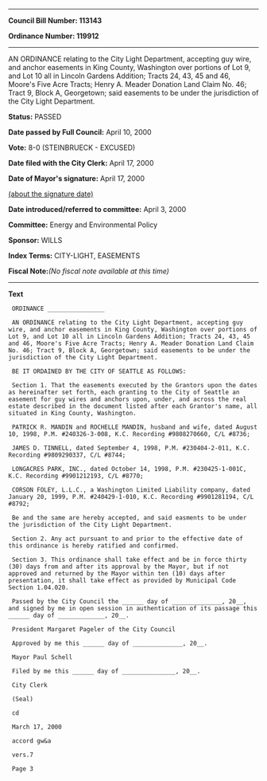 

********

**Council Bill Number: 113143**
   
**Ordinance Number: 119912**
********

 AN ORDINANCE relating to the City Light Department, accepting guy wire, and anchor easements in King County, Washington over portions of Lot 9, and Lot 10 all in Lincoln Gardens Addition; Tracts 24, 43, 45 and 46, Moore's Five Acre Tracts; Henry A. Meader Donation Land Claim No. 46; Tract 9, Block A, Georgetown; said easements to be under the jurisdiction of the City Light Department.

**Status:** PASSED
   
**Date passed by Full Council:** April 10, 2000
   
**Vote:** 8-0 (STEINBRUECK - EXCUSED)
   
**Date filed with the City Clerk:** April 17, 2000
   
**Date of Mayor's signature:** April 17, 2000
   
[(about the signature date)](/~public/approvaldate.htm)
   
   
   
**Date introduced/referred to committee:** April 3, 2000
   
**Committee:** Energy and Environmental Policy
   
**Sponsor:** WILLS
   
   
**Index Terms:** CITY-LIGHT, EASEMENTS

**Fiscal Note:**_(No fiscal note available at this time)_

********

**Text**
   
```
 ORDINANCE ________________

 AN ORDINANCE relating to the City Light Department, accepting guy wire, and anchor easements in King County, Washington over portions of Lot 9, and Lot 10 all in Lincoln Gardens Addition; Tracts 24, 43, 45 and 46, Moore's Five Acre Tracts; Henry A. Meader Donation Land Claim No. 46; Tract 9, Block A, Georgetown; said easements to be under the jurisdiction of the City Light Department.

 BE IT ORDAINED BY THE CITY OF SEATTLE AS FOLLOWS:

 Section 1. That the easements executed by the Grantors upon the dates as hereinafter set forth, each granting to the City of Seattle an easement for guy wires and anchors upon, under, and across the real estate described in the document listed after each Grantor's name, all situated in King County, Washington.

 PATRICK R. MANDIN and ROCHELLE MANDIN, husband and wife, dated August 10, 1998, P.M. #240326-3-008, K.C. Recording #9808270660, C/L #8736;

 JAMES D. TINNELL, dated September 4, 1998, P.M. #230404-2-011, K.C. Recording #9809290337, C/L #8744;

 LONGACRES PARK, INC., dated October 14, 1998, P.M. #230425-1-001C, K.C. Recording #9901212193, C/L #8770;

 CORSON FOLEY, L.L.C., a Washington Limited Liability company, dated January 20, 1999, P.M. #240429-1-010, K.C. Recording #9901281194, C/L #8792;

 Be and the same are hereby accepted, and said easments to be under the jurisdiction of the City Light Department.

 Section 2. Any act pursuant to and prior to the effective date of this ordinance is hereby ratified and confirmed.

 Section 3. This ordinance shall take effect and be in force thirty (30) days from and after its approval by the Mayor, but if not approved and returned by the Mayor within ten (10) days after presentation, it shall take effect as provided by Municipal Code Section 1.04.020.

 Passed by the City Council the ______ day of ______________, 20__, and signed by me in open session in authentication of its passage this ______ day of _____________, 20__.

 President Margaret Pageler of the City Council

 Approved by me this ______ day of ______________, 20__.

 Mayor Paul Schell

 Filed by me this ______ day of _______________, 20__.

 City Clerk

 (Seal)

 cd

 March 17, 2000

 accord gw&a

 vers.7

 Page 3

```
